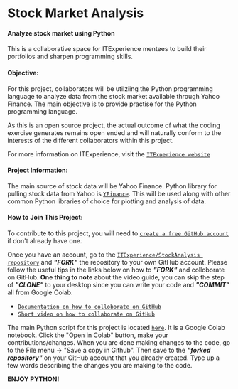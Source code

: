 # Stock Market Analysis
#### Analyze stock market using Python

This is a collaborative space for ITExperience mentees to build their portfolios and sharpen programming skills. 

#### Objective:

For this project, collaborators will be utilziing the Python programming language to analyze data from the stock market available through Yahoo Finance. The main objective is to provide practise for the Python programming language. 

As this is an open source project, the actual outcome of what the coding exercise generates remains open ended and will naturally conform to the interests of the different collaborators within this project.

For more information on ITExperience, visit the [`ITExperience website`](https://itexperience.org/ "ITExperience Website")

#### Project Information:

The main source of stock data will be Yahoo Finance. Python library for pulling stock data from Yahoo is [`YFinance`](https://pypi.org/project/yfinance "YFinance Documentation"). This will be used along with other common Python libraries of choice for plotting and analysis of data.

#### How to Join This Project:

To contribute to this project, you will need to [`create a free GitHub account`](https://github.com/join "Join GitHub") if don't already have one. 

Once you have an account, go to the [`ITExperience/StockAnalysis repository`](https://github.com/itexperienceincacc/StockAnalysis "ITExperience Repo") and **_"FORK"_** the repository to your own GitHub account. Please follow the useful tips in the links below on how to **_"FORK"_** and colloborate on GitHub. **One thing to note** about the video guide, you can skip the  step of **_"CLONE"_** to your desktop since you can write your code and **_"COMMIT"_** all from Google Colab.

- [`Documentation on how to colloborate on GitHub`](https://gist.github.com/MarcDiethelm/7303312 "How To GitHub - Documentation")
- [`Short video on how to collaborate on GitHub`](https://www.youtube.com/watch?v=HbSjyU2vf6Y "How to GitHub - Video")

The main Python script for this project is located [`here`](https://github.com/itexperienceincacc/StockAnalysis/blob/Development/StockMarketAnalysis.ipynb). It is a Google Colab notebook. Click the "Open in Colab" button, make your contributions/changes. When you are done making changes to the code, go to the File menu -> "Save a copy in Github". Then save to the **_"forked repository"_** on your GitHub account that you already created. Type up a few words describing the changes you are making to the code.

**ENJOY PYTHON!**
